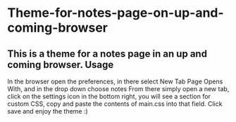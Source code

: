 # Theme-for-notes-page-on-up-and-coming-browser
This is a theme for a notes page in an up and coming browser.
Usage
--
In the browser open the preferences, in there select New Tab Page Opens With, and in the drop down choose notes
From there simply open a new tab, click on the settings icon in the bottom right, you will see a section for custom CSS, copy and paste the contents of main.css into that field. Click save and enjoy the theme :)

